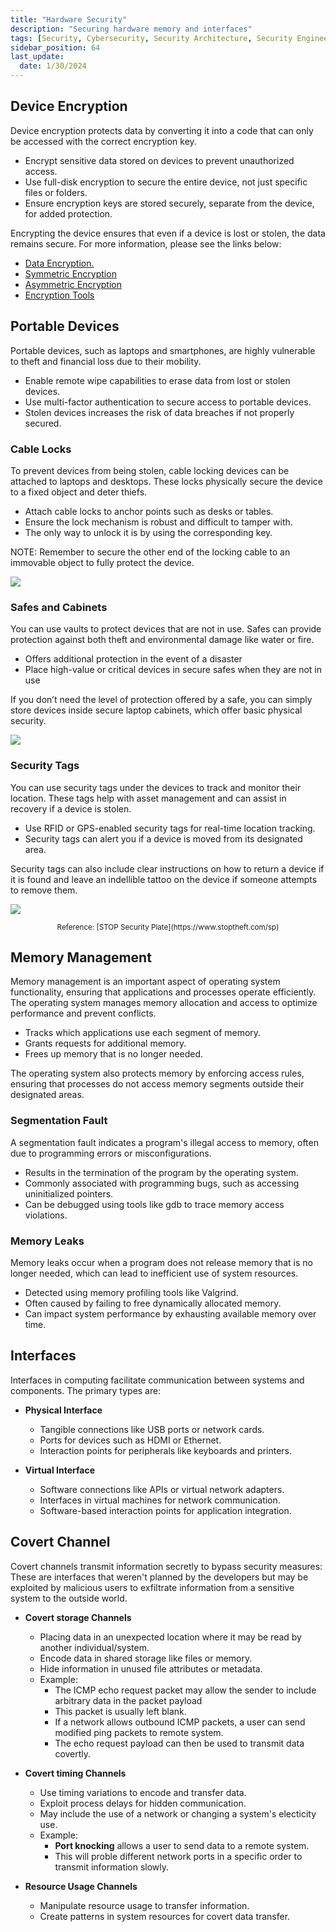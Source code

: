 ```yaml
---
title: "Hardware Security"
description: "Securing hardware memory and interfaces"
tags: [Security, Cybersecurity, Security Architecture, Security Engineering]
sidebar_position: 64
last_update:
  date: 1/30/2024
---
```



## Device Encryption

Device encryption protects data by converting it into a code that can only be accessed with the correct encryption key. 

- Encrypt sensitive data stored on devices to prevent unauthorized access.
- Use full-disk encryption to secure the entire device, not just specific files or folders.
- Ensure encryption keys are stored securely, separate from the device, for added protection.

Encrypting the device ensures that even if a device is lost or stolen, the data remains secure. For more information, please see the links below:

- [Data Encryption.](/docs/007-Cybersecurity/002-Asset-Security/006-Data-Encryption.md)
- [Symmetric Encryption](/docs/007-Cybersecurity/005-Cryptography/009-Symmetric-Encryption.md)
- [Asymmetric Encryption](/docs/007-Cybersecurity/005-Cryptography/010-Asymmetric-Encryption.md)
- [Encryption Tools](/docs/007-Cybersecurity/005-Cryptography/014-Encryption-Tools.md)



## Portable Devices

Portable devices, such as laptops and smartphones, are highly vulnerable to theft and financial loss due to their mobility. 

- Enable remote wipe capabilities to erase data from lost or stolen devices.
- Use multi-factor authentication to secure access to portable devices.
- Stolen devices increases the risk of data breaches if not properly secured.

### Cable Locks

To prevent devices from being stolen, cable locking devices can be attached to laptops and desktops. These locks physically secure the device to a fixed object and deter thiefs.

- Attach cable locks to anchor points such as desks or tables.
- Ensure the lock mechanism is robust and difficult to tamper with.
- The only way to unlock it is by using the corresponding key.
  
NOTE: Remember to secure the other end of the locking cable to an immovable object to fully protect the device.

<div class='img-center'>

![](/img/docs/networking-basics-portable-devices-using-cable-locks-secured-to-table.png)

</div>


### Safes and Cabinets

You can use vaults to protect devices that are not in use. Safes can provide protection against both theft and environmental damage like water or fire.

- Offers additional protection in the event of a disaster
- Place high-value or critical devices in secure safes when they are not in use

If you don’t need the level of protection offered by a safe, you can simply store devices inside secure laptop cabinets, which offer basic physical security.

<div class='img-center'>

![](/img/docs/networking-basics-portable-devices-using-safes-and-cabinetsss-2.png)

</div>


### Security Tags

You can use security tags under the devices to track and monitor their location. These tags help with asset management and can assist in recovery if a device is stolen.

- Use RFID or GPS-enabled security tags for real-time location tracking.
- Security tags can alert you if a device is moved from its designated area.

Security tags can also include clear instructions on how to return a device if it is found and leave an indellible tattoo on the device if someone attempts to remove them.

![](/img/docs/networking-basics-portable-devices-using-security-tagsss.png)

<center><small> Reference: [STOP Security Plate](https://www.stoptheft.com/sp) </small></center>



## Memory Management

Memory management is an important aspect of operating system functionality, ensuring that applications and processes operate efficiently. The operating system manages memory allocation and access to optimize performance and prevent conflicts.

- Tracks which applications use each segment of memory.
- Grants requests for additional memory.
- Frees up memory that is no longer needed.

The operating system also protects memory by enforcing access rules, ensuring that processes do not access memory segments outside their designated areas.

### Segmentation Fault

A segmentation fault indicates a program's illegal access to memory, often due to programming errors or misconfigurations.

- Results in the termination of the program by the operating system.
- Commonly associated with programming bugs, such as accessing uninitialized pointers.
- Can be debugged using tools like gdb to trace memory access violations.

### Memory Leaks

Memory leaks occur when a program does not release memory that is no longer needed, which can lead to inefficient use of system resources.

- Detected using memory profiling tools like Valgrind.
- Often caused by failing to free dynamically allocated memory.
- Can impact system performance by exhausting available memory over time.

## Interfaces

Interfaces in computing facilitate communication between systems and components. The primary types are:

- **Physical Interface**

  - Tangible connections like USB ports or network cards.
  - Ports for devices such as HDMI or Ethernet.
  - Interaction points for peripherals like keyboards and printers.

- **Virtual Interface**

  - Software connections like APIs or virtual network adapters.
  - Interfaces in virtual machines for network communication.
  - Software-based interaction points for application integration.

## Covert Channel

Covert channels transmit information secretly to bypass security measures: These are interfaces that weren't planned by the developers but may be exploited by malicious users to exfiltrate information from a sensitive system to the outside world.

- **Covert storage Channels**

  - Placing data in an unexpected location where it may be read by another individual/system.
  - Encode data in shared storage like files or memory.
  - Hide information in unused file attributes or metadata.
  - Example: 
    - The ICMP echo request packet may allow the sender to include arbitrary data in the packet payload
    - This packet is usually left blank.
    - If a network allows outbound ICMP packets, a user can send modified ping packets to remote system.
    - The echo request payload can then be used to transmit data covertly.

- **Covert timing Channels**

  - Use timing variations to encode and transfer data.
  - Exploit process delays for hidden communication.
  - May include the use of a network or changing a system's electicity use.
  - Example:
    - **Port knocking** allows a user to send data to a remote system.
    - This will proble different network ports in a specific order to transmit information slowly.

- **Resource Usage Channels**

  - Manipulate resource usage to transfer information.
  - Create patterns in system resources for covert data transfer.